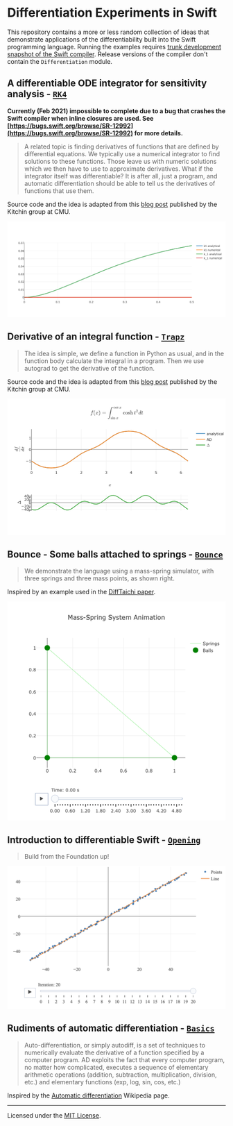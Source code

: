 
# Differentiation Experiments in Swift

This repository contains a more or less random collection of ideas that demonstrate applications of the differentiability built into the Swift programming language. Running the examples requires [trunk development snapshot of the Swift compiler](https://swift.org/download/#snapshots). Release versions of the compiler don't contain the `Differentiation` module.


## A differentiable ODE integrator for sensitivity analysis - [`RK4`](Sources/RK4/main.swift)

**Currently (Feb 2021) impossible to complete due to a bug that crashes the Swift compiler when inline closures are used. See [https://bugs.swift.org/browse/SR-12992](https://bugs.swift.org/browse/SR-12992) for more details.**

> A related topic is finding derivatives of functions that are defined by differential equations. We typically use a numerical integrator to find solutions to these functions. Those leave us with numeric solutions which we then have to use to approximate derivatives. What if the integrator itself was differentiable? It is after all, just a program, and automatic differentiation should be able to tell us the derivatives of functions that use them.

Source code and the idea is adapted from this [blog post](https://kitchingroup.cheme.cmu.edu/blog/2018/10/11/A-differentiable-ODE-integrator-for-sensitivity-analysis/) published by the Kitchin group at CMU.

![Figure 2](Sources/RK4/Figure%202.png?raw=true)


## Derivative of an integral function - [`Trapz`](Sources/Trapz/main.swift)

> The idea is simple, we define a function in Python as usual, and in the function body calculate the integral in a program. Then we use autograd to get the derivative of the function.

Source code and the idea is adapted from this [blog post](http://kitchingroup.cheme.cmu.edu/blog/2018/10/10/Autograd-and-the-derivative-of-an-integral-function/) published by the Kitchin group at CMU.

![Example 2](Sources/Trapz/Example%202.png?raw=true)


## Bounce - Some balls attached to springs - [`Bounce`](Sources/Bounce/main.swift)

> We demonstrate the language using a mass-spring simulator, with three springs and three mass points, as shown right.

Inspired by an example used in the [DiffTaichi paper](https://arxiv.org/abs/1910.00935).

![Evolution](Sources/Bounce/Evolution.png?raw=true)


## Introduction to differentiable Swift - [`Opening`](Sources/Opening/main.swift)

> Build from the Foundation up!

![Curve Fritting](Sources/Opening/Curve%20Fitting.png?raw=true)


## Rudiments of automatic differentiation - [`Basics`](Sources/Basics/main.swift)

> Auto-differentiation, or simply autodiff, is a set of techniques to numerically evaluate the derivative of a function specified by a computer program. AD exploits the fact that every computer program, no matter how complicated, executes a sequence of elementary arithmetic operations (addition, subtraction, multiplication, division, etc.) and elementary functions (exp, log, sin, cos, etc.)

Inspired by the [Automatic differentiation](https://en.wikipedia.org/wiki/Automatic_differentiation) Wikipedia page.

---

Licensed under the [MIT License](License.txt).

